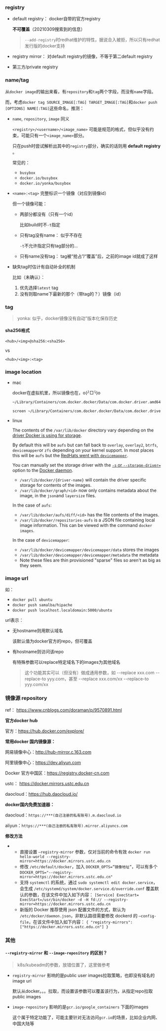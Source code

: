 

### registry

* default registry： docker自带的官方registry

  

  **不可覆盖**（20210309搜索到的信息）

  > `--add-registry`时redhat维护的特性，据说合入被拒，所以只有redhat发行版的docker支持

* registry mirror：  对default registry的镜像，不等于第二default registry

* 第三方/private registry



### name/tag

从`docker image`的输出来看，有`repository`和`tag`两个字段，而没有`name`字段。

而，考虑`docker tag SOURCE_IMAGE[:TAG] TARGET_IMAGE[:TAG]`和`docker push [OPTIONS] NAME[:TAG]`这些命名，推测：

* `name`, `repository`, `image` 同义

  `<registry>/<username>/<image_name>` 可能是规范的格式，但似乎没有约束，可能只有一个`<image_name>`部分。 

  只在push时尝试解析出其中的`registry`部分，确实的话则用 **default registry** 。

  常见的：

  * `busybox`
  * `docker.io/busybox`
  * `docker.io/yonka/busybox`

* `<name>:<tag>` 完整标识一个镜像（对应到镜像id）

  但一个镜像可能：

  * 两部分都没有（只有一个id）

    比如build时不`-t`指定

  * 只有tag没有name： 似乎不存在

    `-t`不允许指定只有tag部分的...

  * 只有name没有tag： tag被“抢占”/“覆盖”后，之前的image id就成了这样

* 缺失tag时估计有自动补全的机制

  比如（未确认）：

  1. 优先选择`latest` tag
  2. 没有则取name下最新的那个（带tag的？）镜像（id）

  



### tag

> yonka: 似乎，docker镜像没有自动”版本化保存历史

#### sha256格式

`<hub>/<img>@sha256:<sha256>`

vs

`<hub>/<img>:<tag>`



### image location





* mac

  docker在虚拟机里，所以镜像也在，o(╯□╰)o

  ```sh
  ~/Library/Containers/com.docker.docker/Data/com.docker.driver.amd64-linux/Docker.qcow2
  
  screen ~/Library/Containers/com.docker.docker/Data/com.docker.driver.amd64-linux/tty  # ctrl-c 退出，会引起终端显示配置的一些变化 = =
  ```

* linux

  The contents of the `/var/lib/docker` directory vary depending on the [driver Docker is using for storage](https://github.com/docker/docker/blob/990a3e30fa66e7bd3df3c78c873c97c5b1310486/daemon/graphdriver/driver.go#L37-L43).

  By default this will be `aufs` but can fall back to `overlay`, `overlay2`, `btrfs`, `devicemapper`or `zfs` depending on your kernel support. In most places this will be `aufs` but the [RedHats went with `devicemapper`](http://developerblog.redhat.com/2014/09/30/overview-storage-scalability-docker/).

  You can manually set the storage driver with the [`-s` or `--storage-driver=`](https://docs.docker.com/engine/reference/commandline/dockerd/#/daemon-storage-driver-option) option to the [Docker daemon](https://docs.docker.com/engine/reference/commandline/dockerd/).

  - `/var/lib/docker/{driver-name}` will contain the driver specific storage for contents of the images.
  - `/var/lib/docker/graph/<id>` now only contains metadata about the image, in the `json`and `layersize` files.

  In the case of `aufs`:

  - `/var/lib/docker/aufs/diff/<id>` has the file contents of the images.
  - `/var/lib/docker/repositories-aufs` is a JSON file containing local image information. This can be viewed with the command `docker images`.

  In the case of `devicemapper`:

  - `/var/lib/docker/devicemapper/devicemapper/data` stores the images
  - `/var/lib/docker/devicemapper/devicemapper/metadata` the metadata
  - Note these files are thin provisioned "sparse" files so aren't as big as they seem.

  



### image url



如：

* `docker pull ubuntu`
* `docker push samalba/hipache`
* `docker push localhost.localdomain:5000/ubuntu`



url表示：

* 无hostname则用默认域名

  该默认值为docker官方的repo，但可覆盖

* 有hostname则访问该repo

  有特殊参数可以replace特定域名下的images为其他域名

  > 这个功能其实可以（但没有）做成通用参数，如 --replace xxx.com --replace-to yyy.com，甚至 --replace xxx.com/xx --replace-to yyy.com/xx



### 镜像源 repository

ref： https://www.cnblogs.com/doraman/p/9570891.html



**官方docker hub**

官方：https://hub.docker.com/explore/

**常用docker 国内镜像源：**

网易镜像中心：http://hub-mirror.c.163.com

阿里镜像中心：https://dev.aliyun.com

Docker 官方中国区：https://registry.docker-cn.com

ustc： https://docker.mirrors.ustc.edu.cn

daocloud：https://hub.daocloud.io/

**docker国内免费加速器：**

daocloud：`https://***(自己注册的私有账号).m.daocloud.io`

aliyun：`https://***(自己注册的私有账号).mirror.aliyuncs.com`

**修改方法**

- - 直接设置 `–registry-mirror` 参数，仅对当前的命令有效 
    `docker run hello-world --registry-mirror=https://docker.mirrors.ustc.edu.cn`
  - 修改 `/etc/default/docker`，加入 `DOCKER_OPTS=”镜像地址”`，可以有多个 
    `DOCKER_OPTS="--registry-mirror=https://docker.mirrors.ustc.edu.cn"`
  - 支持 `systemctl` 的系统，通过 `sudo systemctl edit docker.service`，会生成  `/etc/systemd/system/docker.service.d/override.conf` 覆盖默认的参数，在该文件中加入如下内容： 
    `[Service] ExecStart= ExecStart=/usr/bin/docker -d -H fd:// --registry-mirror=https://docker.mirrors.ustc.edu.cn`
  - 新版的 Docker 推荐使用 json 配置文件的方式，默认为` /etc/docker/daemon.json`，非默认路径需要修改 dockerd 的 `–config-file`，在该文件中加入如下内容： 
    `{ "registry-mirrors": ["https://docker.mirrors.ustc.edu.cn"] }`









### 其他



#### `--registry-mirror` 和 `--image-repository` 的区别？

> k8s/kubeadm的参数，放错位置了，这里做参考



* `registry-mirror` 影响的是public user images拉取策略，也即没有域名的image url

  默认从docker。。。拉取，而设置该参数可以覆盖该行为，从指定repo拉取public images

* `image-repository` 影响的是`gcr.io/google_containers` 下面的images

  这个属于特定功能了，可能主要针对无法访问`gcr.io`的场景，比如企业内网、中国大陆等



